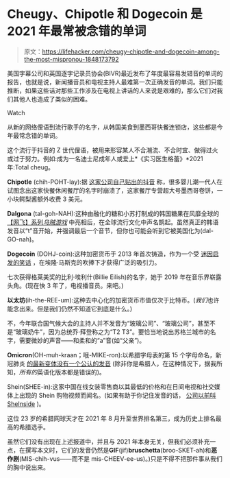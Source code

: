 # Cheugy、Chipotle 和 Dogecoin 是 2021 年最常被念错的单词

> 原文：<https://lifehacker.com/cheugy-chipotle-and-dogecoin-among-the-most-mispronou-1848173792>

美国字幕公司和英国逐字记录员协会(BIVR)最近发布了年度最容易发错音的单词的报告，也就是说，新闻播音员和电视主持人最难第一次正确发音的单词。我们只能推断，如果这些话对那些工作涉及在电视上讲话的人来说是艰难的，那么它们对我们其他人也造成了类似的困难。

Watch

从新的网络俚语到流行歌手的名字，从韩国美食到墨西哥快餐连锁店，这些都是今年最常念错的单词。

这个流行于抖音的 Z 世代俚语，被用来形容某人不合潮流、不合时宜、做得过火或过于努力。例如:成为一名迪士尼成年人或爱上*《实习医生格蕾》*2021 年:Total cheug。

**Chipotle** (chih-POHT-lay):据 [这家公司自己贴出的抖音](https://www.youtube.com/watch?v=MIXPLAruTS4) 称，很多婴儿潮一代人在试图念出这家快餐休闲餐厅的名字时崩溃了，这家餐厅专营超大号墨西哥卷饼，一小块鳄梨酱额外收费 3 美元。

**Dalgona** (tal-goh-NAH):这种由融化的糖和小苏打制成的韩国糖果在风靡全球的 [【网飞】系列*乌贼游戏*](https://apnews.com/article/squid-game-strikes-nerve-south-korea-943ff3fd7269631aca6ee75da05c3757) 中亮相后，在全球流行文化中声名鹊起。虽然真正的韩语发音以“t”音开始，并强调最后一个音节，但你也可能会听到它被美国化为(dal-GO-nah)。

**Dogecoin** (DOHJ-coin):这种加密货币于 2013 年首次铸造，作为一个受 [迷因启发的笑话](https://en.wikipedia.org/wiki/Doge_(meme)) ，在埃隆·马斯克的吹捧下才获得广泛的吸引力。

七次获得格莱美奖的比利·埃利什(Billie Eilish)的名字，她于 2019 年在音乐界崭露头角。(现在快 3 年了，电视播音员。来吧。)

**以太坊**(ih-the-REE-um):这种去中心化的加密货币市值仅次于比特币。(*我们*也许能念出来。但是我们仍然不知道它到底是什么。)

不，今年联合国气候大会的主持人并不发音为“玻璃公司”、“玻璃公司”，甚至不是“玻璃奶牛”，因为总统乔·拜登称之为“T2 T3”。要恰当地说出苏格兰城市的名字，需要微妙的声音——和柔和的“a”音(如“父亲”)。

**Omicron**(OH-muh-kraan；哦-MIKE-ron):以希腊字母表的第 15 个字母命名，新冠肺炎 [的最新变体没有一个公认的发音](https://www.nytimes.com/2021/11/30/world/omicron-covid-variant-pronunciation.html) (除非你是希腊人，在这种情况下，据我所知，*所有的*英语化版本都是错误的)。

Shein(SHEE-in):这家中国在线女装零售商以其最低的价格和在日间电视和社交媒体上出现的 Shein 购物视频而闻名。(如果有助于你记住发音的话， [公司以前叫 SheInside](https://www.cityam.com/meet-shein-the-secretive-chinese-fast-fashion-firm-taking-over-online-retail/) )。

这位 23 岁的希腊网球天才在 2021 年 8 月升至世界排名第三，成为历史上排名最高的希腊选手。

虽然它们没有出现在上述报道中，并且与 2021 年本身无关，但我们必须补充一点，在撰写本文时，它们的发音仍然是**GIF**(jif)**bruschetta**(broo-SKET-ah)和**恶作剧**(MIS-chih-vus——而不是 mis-CHEEV-ee-us)。)只是不得不把那件事从我们的胸中说出来。